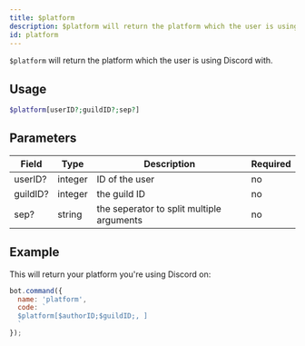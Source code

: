 ```yaml
---
title: $platform 
description: $platform will return the platform which the user is using Discord with.
id: platform
---
```


`$platform` will return the platform which the user is using Discord with.

## Usage

```php
$platform[userID?;guildID?;sep?]
```

## Parameters 


| Field    | Type    | Description                               | Required |
| -------- | ------- | ----------------------------------------- | -------- |
| userID?  | integer | ID of the user                            | no       |
| guildID? | integer | the guild ID                              | no       |
| sep?     | string  | the seperator to split multiple arguments | no       |


## Example

This will return your platform you're using Discord on:

```javascript
bot.command({
  name: 'platform',
  code: `
  $platform[$authorID;$guildID;, ]
  `
});
```
